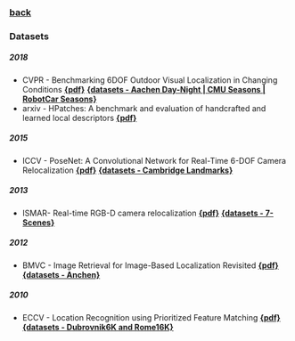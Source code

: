 ### [back](README.md)

### Datasets

##### 2018
- CVPR - Benchmarking 6DOF Outdoor Visual Localization in Changing Conditions [**{pdf}**](http://openaccess.thecvf.com/content_cvpr_2018/papers/Sattler_Benchmarking_6DOF_Outdoor_CVPR_2018_paper.pdf) [**{datasets - Aachen Day-Night | CMU Seasons | RobotCar Seasons}**](http://visuallocalization.net/)
- arxiv - HPatches: A benchmark and evaluation of handcrafted and learned local descriptors [**{pdf}**](https://arxiv.org/abs/1704.05939)

##### 2015
- ICCV - PoseNet: A Convolutional Network for Real-Time 6-DOF Camera Relocalization [**{pdf}**](https://www.cv-foundation.org/openaccess/content_iccv_2015/papers/Kendall_PoseNet_A_Convolutional_ICCV_2015_paper.pdf) [**{datasets - Cambridge Landmarks}**](https://github.com/alexgkendall/caffe-posenet)

##### 2013
- ISMAR- Real-time RGB-D camera relocalization [**{pdf}**](http://120.52.51.18/pdfs.semanticscholar.org/bd72/d217109452d390113501daeb15db0c4f917b.pdf) [**{datasets - 7-Scenes}**](https://www.microsoft.com/en-us/research/project/rgb-d-dataset-7-scenes/?from=http%3A%2F%2Fresearch.microsoft.com%2F7-scenes%2F)

##### 2012
- BMVC - Image Retrieval for Image-Based Localization Revisited [**{pdf}**](https://www.graphics.rwth-aachen.de/publication/188/sattler_weyand_bmvc12.pdf) [**{datasets - Anchen}**](https://www.graphics.rwth-aachen.de/software/image-localization)

##### 2010
- ECCV - Location Recognition using Prioritized Feature Matching [**{pdf}**](http://120.52.51.18/www.cs.cornell.edu/projects/p2f/docs/localization_eccv2010.pdf) [**{datasets - Dubrovnik6K and Rome16K}**](http://www.cs.cornell.edu/projects/p2f/)